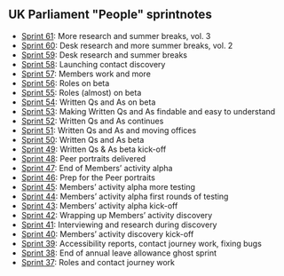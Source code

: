 ## UK Parliament "People" sprintnotes

* [Sprint 61](25): More research and summer breaks, vol. 3
* [Sprint 60](24): Desk research and more summer breaks, vol. 2
* [Sprint 59](23): Desk research and summer breaks
* [Sprint 58](22): Launching contact discovery
* [Sprint 57](21): Members work and more
* [Sprint 56](20): Roles on beta
* [Sprint 55](19): Roles (almost) on beta
* [Sprint 54](18): Written Qs and As on beta
* [Sprint 53](17): Making Written Qs and As findable and easy to understand
* [Sprint 52](16): Written Qs and As continues
* [Sprint 51](15): Written Qs and As and moving offices
* [Sprint 50](14): Written Qs and As beta
* [Sprint 49](13): Written Qs & As beta kick-off
* [Sprint 48](12): Peer portraits delivered
* [Sprint 47](11): End of Members’ activity alpha
* [Sprint 46](10): Prep for the Peer portraits
* [Sprint 45](9): Members’ activity alpha more testing
* [Sprint 44](8): Members’ activity alpha first rounds of testing
* [Sprint 43](7): Members’ activity alpha kick-off
* [Sprint 42](6): Wrapping up Members’ activity discovery
* [Sprint 41](5): Interviewing and research during discovery
* [Sprint 40](4): Members’ activity discovery kick-off
* [Sprint 39](3): Accessibility reports, contact journey work, fixing bugs
* [Sprint 38](2): End of annual leave allowance ghost sprint
* [Sprint 37](1): Roles and contact journey work
